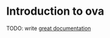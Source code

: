 # Introduction to ova

TODO: write [great documentation](http://jacobian.org/writing/great-documentation/what-to-write/)
